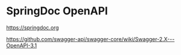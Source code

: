 # SpringDoc OpenAPI

https://springdoc.org

https://github.com/swagger-api/swagger-core/wiki/Swagger-2.X---OpenAPI-3.1
